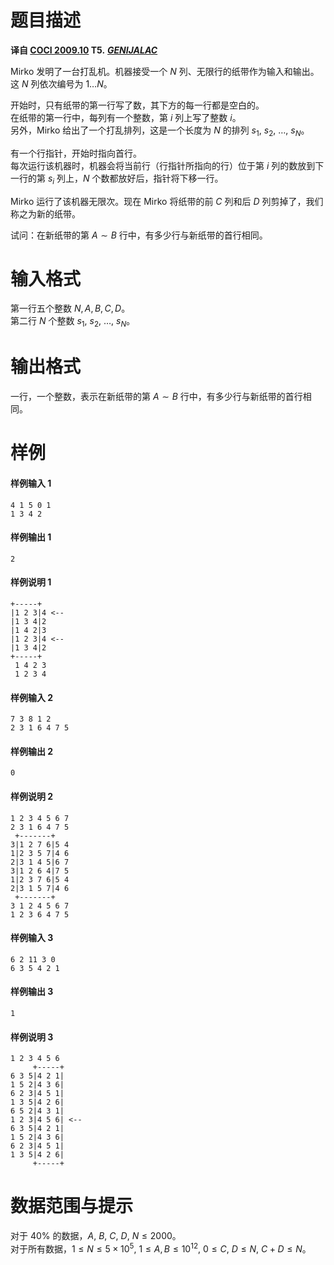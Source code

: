 
# 题目描述

 **译自 [COCI 2009.10](http://hsin.hr/coci/archive/2009_2010/) T5.** ***[GENIJALAC](http://hsin.hr/coci/archive/2009_2010/contest1_tasks.pdf)***

Mirko 发明了一台打乱机。机器接受一个 $N$ 列、无限行的纸带作为输入和输出。这 $N$ 列依次编号为 $1\ldots N$。

开始时，只有纸带的第一行写了数，其下方的每一行都是空白的。  
在纸带的第一行中，每列有一个整数，第 $i$ 列上写了整数 $i$。  
另外，Mirko 给出了一个打乱排列，这是一个长度为 $N$ 的排列 $s_1,$ $s_2,$ $\ldots,$ $s_N$。

有一个行指针，开始时指向首行。  
每次运行该机器时，机器会将当前行（行指针所指向的行）位于第 $i$ 列的数放到下一行的第 $s_i$ 列上，$N$ 个数都放好后，指针将下移一行。

Mirko 运行了该机器无限次。现在 Mirko 将纸带的前 $C$ 列和后 $D$ 列剪掉了，我们称之为新的纸带。

试问：在新纸带的第 $A\sim B$ 行中，有多少行与新纸带的首行相同。

# 输入格式

第一行五个整数 $N, A, B, C, D$。  
第二行 $N$ 个整数 $s_1,$ $s_2,$ $\ldots,$ $s_N$。

# 输出格式

一行，一个整数，表示在新纸带的第 $A\sim B$ 行中，有多少行与新纸带的首行相同。

# 样例

#### 样例输入 1
```plain
4 1 5 0 1
1 3 4 2
```

#### 样例输出 1
```plain
2
```

#### 样例说明 1
```plain
+-----+
|1 2 3|4 <--
|1 3 4|2
|1 4 2|3
|1 2 3|4 <--
|1 3 4|2
+-----+
 1 4 2 3
 1 2 3 4
```

#### 样例输入 2
```plain
7 3 8 1 2
2 3 1 6 4 7 5
```

#### 样例输出 2
```plain
0
```

#### 样例说明 2
```plain
1 2 3 4 5 6 7
2 3 1 6 4 7 5
 +-------+
3|1 2 7 6|5 4
1|2 3 5 7|4 6
2|3 1 4 5|6 7
3|1 2 6 4|7 5
1|2 3 7 6|5 4
2|3 1 5 7|4 6
 +-------+
3 1 2 4 5 6 7
1 2 3 6 4 7 5
```

#### 样例输入 3
```plain
6 2 11 3 0
6 3 5 4 2 1
```

#### 样例输出 3
```plain
1
```

#### 样例说明 3
```plain
1 2 3 4 5 6
     +-----+
6 3 5|4 2 1|
1 5 2|4 3 6|
6 2 3|4 5 1|
1 3 5|4 2 6|
6 5 2|4 3 1|
1 2 3|4 5 6| <--
6 3 5|4 2 1|
1 5 2|4 3 6|
6 2 3|4 5 1|
1 3 5|4 2 6|
     +-----+
```

# 数据范围与提示

对于 $40\%$ 的数据，$A,$ $B,$ $C,$ $D,$ $N\le 2000$。  
对于所有数据，$1\le N\le 5\times 10^5,$ $1\le A, B\le 10^{12},$ $0\le C,$ $D\le N,$ $C+D\le N$。

